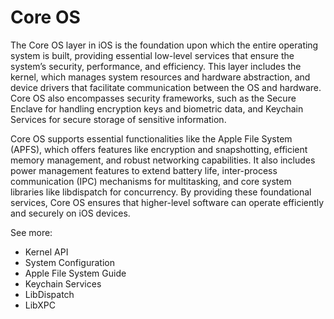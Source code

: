 # Core OS

The Core OS layer in iOS is the foundation upon which the entire operating system is built, providing essential low-level services that ensure the system’s security, performance, and efficiency. This layer includes the kernel, which manages system resources and hardware abstraction, and device drivers that facilitate communication between the OS and hardware. Core OS also encompasses security frameworks, such as the Secure Enclave for handling encryption keys and biometric data, and Keychain Services for secure storage of sensitive information.

Core OS supports essential functionalities like the Apple File System (APFS), which offers features like encryption and snapshotting, efficient memory management, and robust networking capabilities. It also includes power management features to extend battery life, inter-process communication (IPC) mechanisms for multitasking, and core system libraries like libdispatch for concurrency. By providing these foundational services, Core OS ensures that higher-level software can operate efficiently and securely on iOS devices.

See more:

- Kernel API
- System Configuration
- Apple File System Guide
- Keychain Services
- LibDispatch
- LibXPC